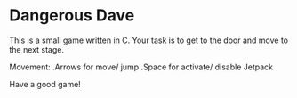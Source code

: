 # Dangerous Dave
This is a small game written in C.
Your task is to get to the door and move to the next stage.

Movement:
.Arrows for move/ jump
.Space for activate/ disable Jetpack

Have a good game!

